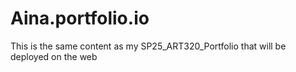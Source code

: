 # Aina.portfolio.io
This  is the same content as my SP25_ART320_Portfolio that will be deployed on the web
